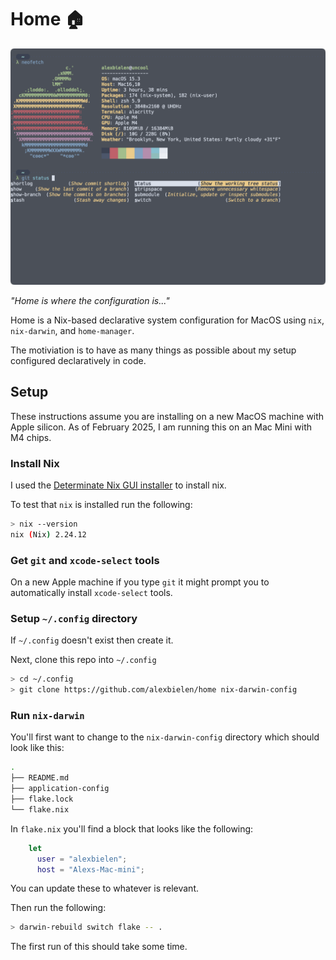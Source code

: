 # Home 🏠

![A view of my terminal window, showing output from neofetch including the Apple logo in ASCII art. The git command is listed below showcasing fish shell's autocomplete and documentation discovery.](./doc/screen.png)


_"Home is where the configuration is..."_

Home is a Nix-based declarative system configuration for MacOS using `nix`, `nix-darwin`, and `home-manager`. 

The motiviation is to have as many things as possible about my setup configured declaratively in code. 

## Setup

These instructions assume you are installing on a new MacOS machine with Apple silicon. As of February 2025, I am running this on an Mac Mini with M4 chips.

### Install Nix

I used the [Determinate Nix GUI installer](https://docs.determinate.systems/getting-started/individuals/#install) to install nix. 

To test that `nix` is installed run the following: 

``` bash
> nix --version
nix (Nix) 2.24.12
```

### Get `git` and `xcode-select` tools

On a new Apple machine if you type `git` it might prompt you to automatically install `xcode-select` tools. 


### Setup `~/.config` directory

If `~/.config` doesn't exist then create it. 

Next, clone this repo into `~/.config` 

``` bash
> cd ~/.config 
> git clone https://github.com/alexbielen/home nix-darwin-config
```

### Run `nix-darwin` 

You'll first want to change to the `nix-darwin-config` directory which should look like this:

``` bash
.
├── README.md
├── application-config
├── flake.lock
└── flake.nix
```

In `flake.nix` you'll find a block that looks like the following:

```nix
    let
      user = "alexbielen";
      host = "Alexs-Mac-mini";
```

You can update these to whatever is relevant. 

Then run the following: 

```bash
> darwin-rebuild switch flake -- .
```

The first run of this should take some time.    









